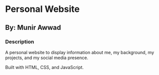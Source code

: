 # Personal Website
## By: Munir Awwad
### Description
A personal website to display information about me, my background, my projects, and my social media presence.

Built with HTML, CSS, and JavaScript.
